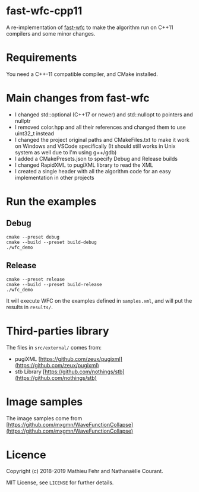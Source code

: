 # fast-wfc-cpp11

A re-implementation of [fast-wfc](https://github.com/math-fehr/fast-wfc) to make the algorithm run on C++11 compilers and some minor changes.

# Requirements

You need a C++-11 compatible compiler, and CMake installed.

# Main changes from fast-wfc

* I changed std::optional (C++17 or newer) and std::nullopt to pointers and nullptr
* I removed color.hpp and all their references and changed them to use uint32_t instead
* I changed the project original paths and CMakeFiles.txt to make it work on Windows and VSCode specifically (It should still works in Unix system as well due to I'm using g++/gdb)
* I added a CMakePresets.json to specify Debug and Release builds
* I changed RapidXML to pugiXML library to read the XML
* I created a single header with all the algorithm code for an easy implementation in other projects

# Run the examples

## Debug

```
cmake --preset debug
cmake --build --preset build-debug
./wfc_demo
```

## Release

```
cmake --preset release
cmake --build --preset build-release
./wfc_demo
```

It will execute WFC on the examples defined in `samples.xml`, and will put the results in `results/`.

# Third-parties library

The files in `src/external/` comes from:
* pugiXML [https://github.com/zeux/pugixml](https://github.com/zeux/pugixml)
* stb Library [https://github.com/nothings/stb](https://github.com/nothings/stb)

# Image samples

The image samples come from [https://github.com/mxgmn/WaveFunctionCollapse](https://github.com/mxgmn/WaveFunctionCollapse)

# Licence 

Copyright (c) 2018-2019 Mathieu Fehr and Nathanaëlle Courant.

MIT License, see `LICENSE` for further details.

